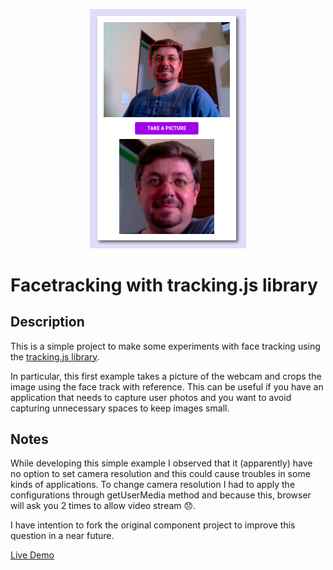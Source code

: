 <p align="center">
<img src="https://github.com/ivanseibel/assets/blob/master/img/trackface/tracjface-with-trackingjs/trackface-with-trackingjs-01.png?raw=true" width="250px">
</p>

# Facetracking with tracking.js library

## Description

This is a simple project to make some experiments with face tracking using the [tracking.js library](https://trackingjs.com/).

In particular, this first example takes a picture of the webcam and crops the image using the face track with reference. This can be useful if you have an application that needs to capture user photos and you want to avoid capturing unnecessary spaces to keep images small.

## Notes

While developing this simple example I observed that it (apparently) have no option to set camera resolution and this could cause troubles in some kinds of applications. To change camera resolution I had to apply the configurations through getUserMedia method and because this, browser will ask you 2 times to allow video stream :disappointed:.

I have intention to fork the original component project to improve this question in a near future.

[Live Demo](https://www.ivanseibel.com.br/examples/trackface-with-trackingjs/index.html)
